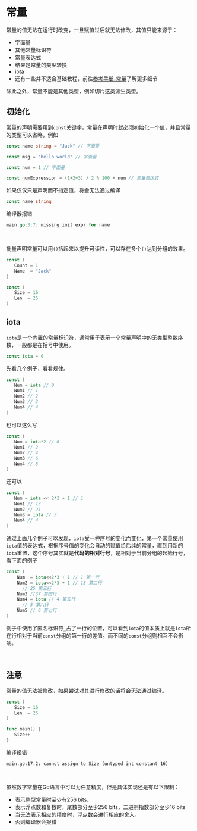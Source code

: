 # 常量

常量的值无法在运行时改变，一旦赋值过后就无法修改，其值只能来源于：

- 字面量
- 其他常量标识符
- 常量表达式
- 结果是常量的类型转换
- iota
- 还有一些并不适合基础教程，前往[参考手册-常量](https://go.dev/ref/spec#Constants)了解更多细节

除此之外，常量不能是其他类型，例如切片这类派生类型。



## 初始化

常量的声明需要用到`const`关键字，常量在声明时就必须初始化一个值，并且常量的类型可以省略，例如

```go
const name string = "Jack" // 字面量

const msg = "hello world" // 字面量

const num = 1 // 字面量

const numExpression = (1+2+3) / 2 % 100 + num // 常量表达式
```

如果仅仅只是声明而不指定值，将会无法通过编译

```go
const name string
```

编译器报错

```go
main.go:3:7: missing init expr for name
```

<br>

批量声明常量可以用`()`括起来以提升可读性，可以存在多个`()`达到分组的效果。

```go
const (
   Count = 1
   Name  = "Jack"
)

const (
   Size = 16
   Len  = 25
)
```



## iota

`iota`是一个内置的常量标识符，通常用于表示一个常量声明中的无类型整数序数，一般都是在括号中使用。

```go
const iota = 0 
```

先看几个例子，看看规律。

```go
const (
   Num = iota // 0
   Num1 // 1
   Num2 // 2
   Num3 // 3
   Num4 // 4
)
```

也可以这么写

```go
const (
   Num = iota*2 // 0
   Num1 // 2
   Num2 // 4
   Num3 // 6
   Num4 // 8
)
```

还可以

```go
const (
   Num = iota << 2*3 + 1 // 1
   Num1 // 13
   Num2 // 25
   Num3 = iota // 3
   Num4 // 4
)
```

通过上面几个例子可以发现，`iota`受一种序号的变化而变化，第一个常量使用`iota`值的表达式，根据序号值的变化会自动的赋值给后续的常量，直到用新的`iota`重置，这个序号其实就是**代码的相对行号**，是相对于当前分组的起始行号，看下面的例子

```go
const (
	Num  = iota<<2*3 + 1 // 1 第一行
	Num2 = iota<<2*3 + 1 // 13 第二行
	_ // 25 第三行
	Num3 //37 第四行
	Num4 = iota // 4 第五行
	_ // 5 第六行
	Num5 // 6 第七行
)
```

例子中使用了匿名标识符`_`占了一行的位置，可以看到`iota`的值本质上就是`iota`所在行相对于当前`const`分组的第一行的差值。而不同的`const`分组则相互不会影响。



<br>

## 注意

常量的值无法被修改，如果尝试对其进行修改的话将会无法通过编译。

```go
const (
   Size = 16
   Len  = 25
)

func main() {
   Size++
}
```

编译报错

```
main.go:17:2: cannot assign to Size (untyped int constant 16)
```

<br>

虽然数字常量在Go语言中可以为任意精度，但是具体实现还是有以下限制：

- 表示整型常量时至少有256 bits、
- 表示浮点数和复数时，尾数部分至少256 bits，二进制指数部分至少16 bits
- 当无法表示相应的精度时，浮点数会进行相应的舍入。
- 否则编译器会报错

